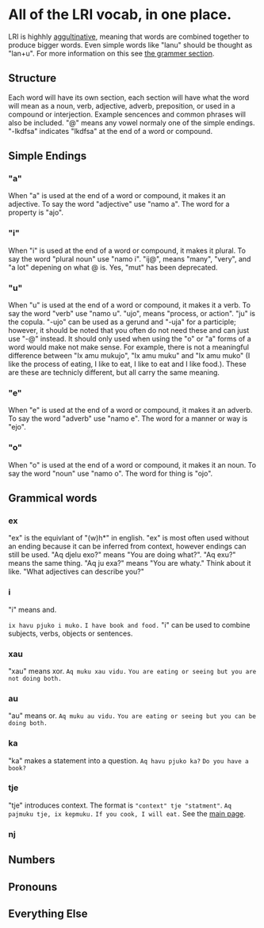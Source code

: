 # All of the LRI vocab, in one place.

LRI is highhly [aggultinative](https://en.wikipedia.org/wiki/Agglutinative_language), meaning that words are combined together to produce bigger words. Even simple words like "lanu" should be thought as "lan+u". For more information on this see [the grammer section](grammer.md).

## Structure
Each word will have its own section, each section will have what the word will mean as a noun, verb, adjective, adverb, preposition, or used in a compound or interjection. Example sencences and common phrases will also be included. "@" means any vowel normaly one of the simple endings. "-lkdfsa" indicates "lkdfsa" at the end of a word or compound. 

## Simple Endings
### "a"
When "a" is used at the end of a word or compound, it makes it an adjective. To say the word "adjective" use "namo a". The word for a property is "ajo".

### "i"
When "i" is used at the end of a word or compound, it makes it plural. To say the word "plural noun" use "namo i". "ij@", means "many", "very", and "a lot" depening on what @ is. Yes, "mut" has been deprecated.

### "u"
When "u" is used at the end of a word or compound, it makes it a verb. To say the word "verb" use "namo u". "ujo", means "process, or action". "ju" is the copula. "-ujo" can be used as a gerund and "-uja" for a participle; however, it should be noted that you often do not need these and can just use "-@" instead. It should only used when using the "o" or "a" forms of a word would make not make sense. For example, there is not a meaningful difference between "Ix amu mukujo", "Ix amu muku" and "Ix amu muko" (I like the process of eating, I like to eat, I like to eat and I like food.). These are these are technicly different, but all carry the same meaning.

### "e"
When "e" is used at the end of a word or compound, it makes it an adverb. To say the word "adverb" use "namo e". The word for a manner or way is "ejo".

### "o"
When "o" is used at the end of a word or compound, it makes it an noun. To say the word "noun" use "namo o". The word for thing is "ojo". 

## Grammical words
### ex
"ex" is the equivlant of "(w)h*" in english. "ex" is most often used without an ending because it can be inferred from context, however endings can still be used. "Aq djelu exo?" means "You are doing what?". "Aq exu?" means the same thing. "Aq ju exa?" means "You are whaty." Think about it like. "What adjectives can describe you?" 

### i
"i" means and.

`ix havu pjuko i muko.` 
`I have book and food.`
"i" can be used to combine subjects, verbs, objects or sentences.

### xau
"xau" means xor.
`Aq muku xau vidu.`
`You are eating or seeing but you are not doing both.`

### au
"au" means or.
`Aq muku au vidu.`
`You are eating or seeing but you can be doing both.`

### ka
"ka" makes a statement into a question.
`Aq havu pjuko ka?`
`Do you have a book?`

### tje
"tje" introduces context. The format is `"context" tje "statment"`.
`Aq pajmuku tje, ix kepmuku.`
`If you cook, I will eat.` 
See the [main page](later.md).

### nj

## Numbers

## Pronouns

## Everything Else

